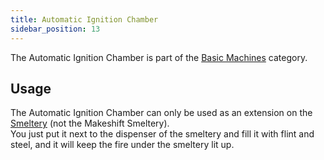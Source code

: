 ```yaml
---
title: Automatic Ignition Chamber
sidebar_position: 13
---
```


The Automatic Ignition Chamber is part of the [Basic Machines](Basic-Machines.md) category.

## Usage

The Automatic Ignition Chamber can only be used as an extension on the [Smeltery](Smeltery.md) (not the Makeshift Smeltery).  
You just put it next to the dispenser of the smeltery and fill it with flint and steel, and it will keep the fire under the smeltery lit up.
